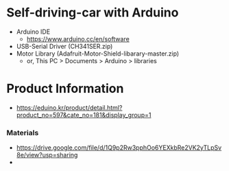 # Self-driving-car with Arduino

- Arduino IDE
  - https://www.arduino.cc/en/software
- USB-Serial Driver (CH341SER.zip)
- Motor Library (Adafruit-Motor-Shield-libarary-master.zip)
  - or, This PC > Documents > Arduino > libraries

# Product Information
- https://eduino.kr/product/detail.html?product_no=597&cate_no=181&display_group=1
### Materials
- https://drive.google.com/file/d/1Q9p2Rw3pphOo6YEXkbRe2VK2yTLpSv8e/view?usp=sharing
- 
